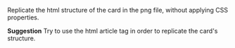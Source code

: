 
Replicate the html structure of the card in the png file, without applying CSS properties.

**Suggestion**
Try to use the html article tag in order to replicate the card's structure.



